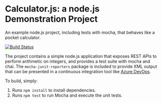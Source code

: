 Calculator.js: a node.js Demonstration Project
==============================================
An example node.js project, including tests with mocha, that behaves like
a pocket calculator.

[![Build Status](https://dev.azure.com/sandens/CalculatorDemo/_apis/build/status/ssanden-gaig.calculator?branchName=refs%2Fpull%2F3%2Fmerge)](https://dev.azure.com/sandens/CalculatorDemo/_build/latest?definitionId=10&branchName=refs%2Fpull%2F3%2Fmerge)


The project contains a simple node.js application that exposes REST APIs
to perform arithmetic on integers, and provides a test suite with mocha
and chai.  The `mocha-junit-reporters` package is included to provide XML
output that can be presented in a continuous integration tool like
[Azure DevOps](https://azure.com/devops).

To build, simply:

1. Runs `npm install` to install dependencies.
2. Runs `npm test` to run Mocha and execute the unit tests.


